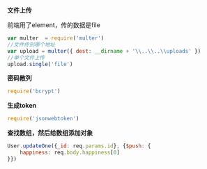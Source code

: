 **文件上传**

前端用了element，传的数据是file

```js
var multer  = require('multer')
//文件传到哪个地址
var upload = multer({ dest: __dirname + '\\..\\..\\uploads' })
//单个文件上传
upload.single('file')
```

**密码散列**

```js
require('bcrypt')
```

**生成token**

```js
require('jsonwebtoken')
```

**查找数组，然后给数组添加对象**

```js
User.updateOne({_id: req.params.id}, {$push: {
    happiness: req.body.happiness[0]
}})
```

